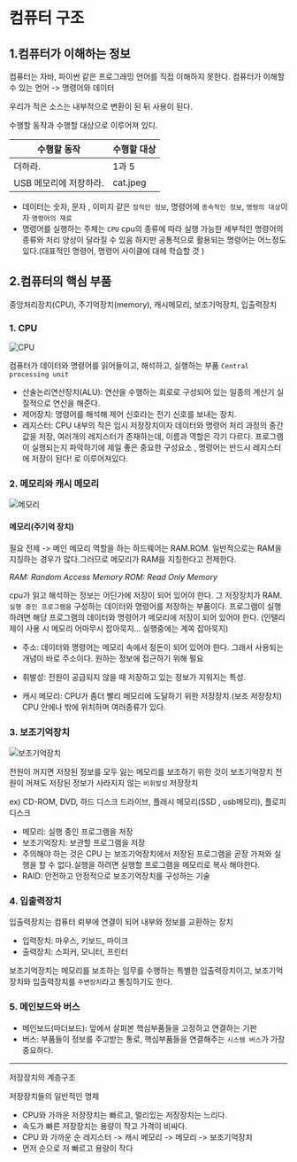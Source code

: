 # 컴퓨터 구조

## 1.컴퓨터가 이해하는 정보

컴퓨터는 자바, 파이썬 같은 프로그래밍 언어를 직접 이해하지 못한다.
컴퓨터가 이해할 수 있는 언어 -> 명령어와 데이터

우리가 적은 소스는 내부적으로 변환이 된 뒤 사용이 된다.

수행할 동작과 수행할 대상으로 이루어져 있디.

| 수행할 동작            | 수행할 대상 |
| ---------------------- | ----------- |
| 더하라.                | 1과 5       |
| USB 메모리에 저장하라. | cat.jpeg    |

- 데이터는 숫자, 문자 , 이미지 같은 `정적인 정보`, 명령어에 `종속적인 정보`, `명령의 대상`이자 `명령어의 재료`
- 명령어를 실행하는 주체는 `CPU` cpu의 종류에 따라 실행 가능한 세부적인 명령어의 종류와 처리 양상이 달라질 수 있음
  하지만 공통적으로 활용되는 명령어는 어느정도 있다.(대표적인 명령어, 명령어 사이클에 대헤 학습할 것 )

## 2.컴퓨터의 핵심 부품

중앙처리장치(CPU), 주기억장치(memory), 캐시메모리, 보조기억장치, 입출력장치

### 1. CPU

![CPU](https://csnote.net/assets/img/arch/cpu.png)

컴퓨터가 데이터와 명령어를 읽어들이고, 해석하고, 실행하는 부품
`Central processing unit`

- 산술논리연산장치(ALU): 연산을 수행하는 회로로 구성되어 있는 일종의 계산기 실질적으로 연산을 해준다.
- 제어장치: 명령어를 해석해 제어 신호라는 전기 신호를 보내는 장치.
- 레지스터: CPU 내부의 작은 임시 저장장치이자 데이터와 명령어 처리 과정의 중간값을 저장, 여러개의 레지스터가 존재하는데,
  이름과 역할은 각기 다르다. 프로그램이 실행되는지 파악하기에 제일 좋은 중요한 구성요소 , 명령어는 반드시 레지스터에 저장이 된다!
  로 이루어져있다.

### 2. 메모리와 캐시 메모리

![메모리](https://csnote.net/assets/img/arch/memory.png)

#### 메모리(주기억 장치)

필요 전제 -> 메인 메모리 역할을 하는 하드웨어는 RAM.ROM. 일반적으로는 RAM을 지칭하는 경우가 많다.그러므로 메모리가 RAM을 지칭한다고 전제한다.

_RAM: Random Access Memory ROM: Read Only Memory_

cpu가 읽고 해석하는 정보는 어딘가에 저장이 되어 있어야 한다. 그 저장장치가 RAM.  
`실행 중인 프로그램을` 구성하는 데이터와 명령어를 저장하는 부품이다. 프로그램이 실행하려면 해당 프로그램의 데이터와 명령어가 메모리에 저장이 되어 있어야 한다. (인텔리제이 사용 시 메모리 어마무시 잡아묵지... 실행중에는 계쏙 잡아묵지)

- 주소: 데이터와 명령어는 메모리 속에서 정돈이 되어 있어야 한다. 그래서 사용되는 개념이 바로 주소이다.
  원하는 정보에 접근하기 위해 필요

- 휘발성: 전원이 공급되지 않을 때 저장하고 있는 정보가 지워지는 특성.

- 캐시 메모리: CPU가 좀더 빨리 메모리에 도달하기 위한 저장장치.(보조 저장장치) CPU 안에나 밖에 위치하며 여러종류가 있다.

### 3. 보조기억장치

![보조기억장치](https://csnote.net/assets/img/arch/storage.png)

전원이 꺼지면 저장된 정보를 모두 잃는 메모리를 보조하기 위한 것이 보조기억장치
전원이 꺼져도 저장된 정보가 사라지지 않는 `비휘발성` 저장장치

ex) CD-ROM, DVD, 하드 디스크 드라이브, 플래시 메모리(SSD , usb메모리), 플로피 디스크

- 메모리: 실행 중인 프로그램을 저장
- 보조기억장치: 보관할 프로그램을 저장
- 주의해야 하는 것은 CPU 는 보조기억장치에서 저장된 프로그램을 곧장 가져와 실행을 할 수 없다.실행을 하려면 실행할 프로그램을 메모리로 복사 해야한다.
- RAID: 안전하고 안정적으로 보조기억장치를 구성하는 기술

### 4. 입출력장치

입출력장치는 컴퓨터 뢰부에 연결이 되어 내부와 정보를 교환하는 장치

- 입력장치: 마우스, 키보드, 마이크
- 출력장치: 스피커, 모니터, 프린터

보조기억장치는 메모리를 보조하는 임무를 수행하는 특별한 입출력장치이고, 보조기억장치와 입출력장치를 `주변장치`라고 통칭하기도 한다.

### 5. 메인보드와 버스

- 메인보드(마더보드): 앞에서 살펴본 핵심부품들을 고정하고 연결하는 기판
- 버스: 부품들이 정보를 주고받는 통로, 핵심부품들을 연결해주는 `시스템 버스`가 가장 중요하다.

***
저장장치의 계층구조 

저장장치들의 일반적인 명제
- CPU와 가까운 저장장치는 빠르고, 멀리있는 저장장치는 느리다. 
- 속도가 빠른 저장장치는 용량이 작고 가격이 비싸다.
- CPU 와 가까운 순 레지스터 -> 캐시 메모리 -> 메모리 -> 보조기억장치
- 먼저 순으로 저 빠르고 용량이 작다